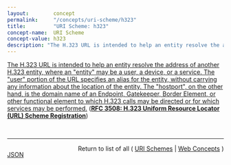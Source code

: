 ```yaml
---
layout:        concept
permalink:     "/concepts/uri-scheme/h323"
title:         "URI Scheme: h323"
concept-name:  URI Scheme
concept-value: h323
description: "The H.323 URL is intended to help an entity resolve the address of another H.323 entity, where an \"entity\" may be a user, a device, or a service. The \"user\" portion of the URL specifies an alias for the entity, without carrying any information about the location of the entity. The \"hostport\", on the other hand, is the domain name of an Endpoint, Gatekeeper, Border Element, or other functional element to which H.323 calls may be directed or for which services may be performed."
---
```


[The H.323 URL is intended to help an entity resolve the address of another H.323 entity, where an "entity" may be a user, a device, or a service. The "user" portion of the URL specifies an alias for the entity, without carrying any information about the location of the entity. The "hostport", on the other hand, is the domain name of an Endpoint, Gatekeeper, Border Element, or other functional element to which H.323 calls may be directed or for which services may be performed.](https://datatracker.ietf.org/doc/html/rfc3508##section-2 "Read documentation for URI Scheme &#34;h323&#34;") (**[RFC 3508: H.323 Uniform Resource Locator (URL) Scheme Registration](/specs/IETF/RFC/3508 "ITU-T Recommendation H.323 version 4 introduced an H.323-specific Uniform Resource Locator (URL). This document reproduces the H323-URL definition found in H.323, and is published as an RFC for ease of access and registration with the Internet Assigned Numbers Authority (IANA).")**)

<br/>
<hr/>

<p style="float : left"><a href="./h323.json" title="JSON representing this particular Web Concept value">JSON</a></p>
<p style="text-align: right">Return to list of all ( <a href="../uri-scheme/">URI Schemes</a> | <a href="../">Web Concepts</a> )</p>
